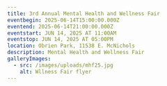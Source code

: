```yaml
---
title: 3rd Annual Mental Health and Wellness Fair
eventbegin: 2025-06-14T15:00:00.000Z
eventend: 2025-06-14T21:00:00.000Z
eventstart: JUN 14, 2025 AT 11:00AM
eventstop: JUN 14, 2025 AT 05:00PM
location: Obrien Park, 11538 E. McNichols
description: Mental Health and Wellness Fair
galleryImages:
  - src: /images/uploads/mhf25.jpg
    alt: Wllness Fair flyer
---
```

